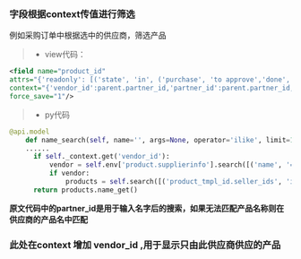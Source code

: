 ### 字段根据context传值进行筛选
例如采购订单中根据选中的供应商，筛选产品

>- view代码：

```xml
<field name="product_id"
attrs="{'readonly': [('state', 'in', ('purchase', 'to approve','done', 'cancel'))]}"
context="{'vendor_id':parent.partner_id,'partner_id':parent.partner_id, 'quantity':product_qty,'uom':product_uom, 'company_id': parent.company_id}"
force_save="1"/>
```
>- py代码

```python
@api.model
    def name_search(self, name='', args=None, operator='ilike', limit=100):
    ......
      if self._context.get('vendor_id'):
          vendor = self.env['product.supplierinfo'].search([('name', '=', self._context.get('vendor_id'))])
          if vendor:
              products = self.search([('product_tmpl_id.seller_ids', 'in', vendor.ids)], limit=limit)
      return products.name_get()
```

**原文代码中的partner_id是用于输入名字后的搜索，如果无法匹配产品名称则在供应商的产品名中匹配**  
### 此处在context 增加 vendor_id ,用于显示只由此供应商供应的产品

